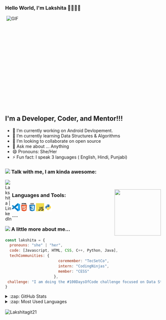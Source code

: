 ### Hello World, I'm Lakshita  👋👩🏾‍💻

 <img align="right" alt="GIF" src="https://user-images.githubusercontent.com/96912350/194726088-c9e28ea3-c27e-4080-bf7d-fbde17d5c7eb.gif" width="500" height="320" />


## I'm a Developer, Coder, and Mentor!!!
- 🔭 I’m currently working on Android Devlopement.
- 🌱 I’m currently learning Data Structures & Algorithms
- 👯 I’m looking to collaborate on open source
- 💬 Ask me about ... Anything
- 😄 Pronouns: She/Her
- ⚡ Fun fact: I speak 3 languages ( English, Hindi, Punjabi)


### <img src="https://media.giphy.com/media/LnQjpWaON8nhr21vNW/giphy.gif" width="60"> Talk with me, I am kinda awesome:
[<img align="left" alt="Lakshita | LinkedIn" width="22px" src="https://user-images.githubusercontent.com/96912350/194726418-b4164cc5-c531-42dd-89a8-f45a31ef6472.png" />][linkedin]

<br />

<img align="right" width="150" height="150" src="https://user-images.githubusercontent.com/96912350/194727229-6aa2633d-bd77-4dd4-99e5-5f95d2f9eb6a.gif"></a>
### Languages and Tools:

<img align="left" alt="Visual Studio Code" width="26px" src="https://raw.githubusercontent.com/github/explore/80688e429a7d4ef2fca1e82350fe8e3517d3494d/topics/visual-studio-code/visual-studio-code.png" />
<img align="left" alt="HTML5" width="26px" src="https://raw.githubusercontent.com/github/explore/80688e429a7d4ef2fca1e82350fe8e3517d3494d/topics/html/html.png" />
<img align="left" alt="CSS3" width="26px" src="https://raw.githubusercontent.com/github/explore/80688e429a7d4ef2fca1e82350fe8e3517d3494d/topics/css/css.png" />
<img align="left" alt="JavaScript" width="26px" src="https://raw.githubusercontent.com/github/explore/80688e429a7d4ef2fca1e82350fe8e3517d3494d/topics/javascript/javascript.png" />
<img align="left" alt="python" width="26px" src="https://raw.githubusercontent.com/github/explore/80688e429a7d4ef2fca1e82350fe8e3517d3494d/topics/python/python.png" />


<br />
<br />
---

### <img src="https://media.giphy.com/media/VgCDAzcKvsR6OM0uWg/giphy.gif" width="50"> A little more about me...  

```javascript
const lakshita = {
  pronouns: "she" | "her",
  code: [Javascript, HTML, CSS, C++, Python, Java],
  techCommunities: {
                        coremember: "TecSetCo",
                        intern: "CodingNinjas",
                        member: "CESS"
                      },
 challenge: "I am doing the #100DaysOfCode challenge focused on Data Structures & Algorithms"
}
```

<details>
  <summary>:zap: GitHub Stats</summary>

  <img width="48%" src='https://github-readme-stats.vercel.app/api?username=Lakshitagit21&show_icons=true&theme=radical&count_private=true'/>

</details>

<details>
  <summary>:zap: Most Used Languages</summary>

<img align="left" alt="Lakshita's GitHub Top Languages" src="https://github-readme-stats.vercel.app/api/top-langs/?username=Lakshitagit21" />

</details>
<br />

 
 <img width="48%" src="https://github-readme-streak-stats.herokuapp.com/?user=Lakshitagit21&count_private=true&theme=radical" alt="Lakshitagit21" />

<br />
<br />





[linkedin]: https://www.linkedin.com/in/lakshita-sodhi-22597b223/
[portfolio]: https://lakshitagit21.github.io/MyPortfolio/
